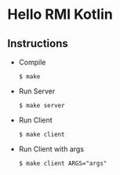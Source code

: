 # Hello RMI Kotlin


## Instructions

* Compile

  ```console
  $ make
  ```

* Run Server

  ```console
  $ make server
  ```
  
* Run Client

  ```console
  $ make client
  ```

* Run Client with args

  ```console
  $ make client ARGS="args"
  ```
